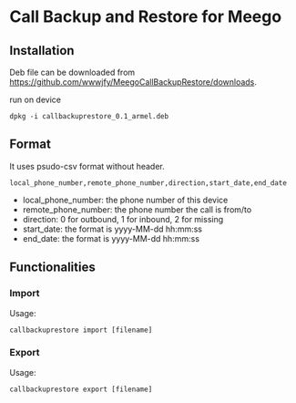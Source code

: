 # Call Backup and Restore for Meego

## Installation

Deb file can be downloaded from <https://github.com/wwwjfy/MeegoCallBackupRestore/downloads>.

run on device

    dpkg -i callbackuprestore_0.1_armel.deb

## Format

It uses psudo-csv format without header.

	local_phone_number,remote_phone_number,direction,start_date,end_date

- local\_phone\_number: the phone number of this device
- remote\_phone\_number: the phone number the call is from/to
- direction: 0 for outbound, 1 for inbound, 2 for missing
- start\_date: the format is yyyy-MM-dd hh:mm:ss
- end\_date: the format is yyyy-MM-dd hh:mm:ss

## Functionalities

### Import

Usage:

    callbackuprestore import [filename]

### Export

Usage:

    callbackuprestore export [filename]
